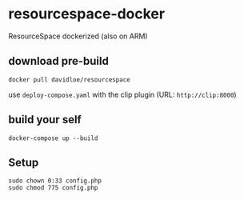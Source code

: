 # resourcespace-docker

ResourceSpace dockerized (also on ARM)

## download pre-build

```
docker pull davidloe/resourcespace
```

use `deploy-compose.yaml` with the clip plugin (URL: `http://clip:8000`)

## build your self

```
docker-compose up --build
```

## Setup

```
sudo chown 0:33 config.php
sudo chmod 775 config.php
```
